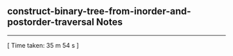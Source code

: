 <h2>construct-binary-tree-from-inorder-and-postorder-traversal Notes</h2><hr>[ Time taken: 35 m 54 s ]